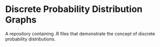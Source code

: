 # Discrete Probability Distribution Graphs

A repository containing .R files that demonstrate the concept of discrete probability distributions.

